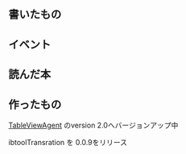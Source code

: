 ## 書いたもの

## イベント

## 読んだ本

## 作ったもの

[TableViewAgent](https://github.com/akuraru/TableViewAgent) のversion 2.0へバージョンアップ中

ibtoolTransration を 0.0.9をリリース